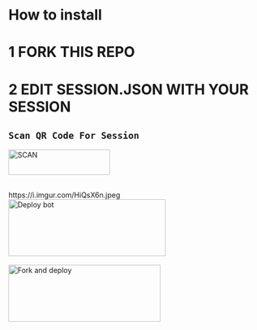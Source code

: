 #  How to install 
# 1 FORK THIS REPO 
# 2 EDIT SESSION.JSON WITH YOUR SESSION 
## `Scan QR Code For Session`
<a href="https://raganork-qr.herokuapp.com/api"><img align="center" src="https://i.imgur.com/aic8W3F.jpeg" alt="SCAN" height="50" width="200" /></a>
<br>
<div>
<br>
  https://i.imgur.com/HiQsX6n.jpeg
<a href="https://raganork-api.vercel.app/api/deploy-md" target="blank"><img align="center" src="" alt="Deploy bot" height="112" width="310" /></a>
  <div>
<br>
<a href="https://github.com/sou6av/raganork-md-deploy/fork"><img align="center" src="https://i.imgur.com/rM1IC4u.png" alt="Fork and deploy" height="112" width="300" /></a>
<div>
  <br>
